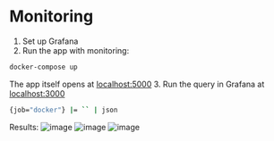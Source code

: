 # Monitoring

1. Set up Grafana
2. Run the app with monitoring:
```bash
docker-compose up
```
The app itself opens at [localhost:5000](http://127.0.0.1:5000)
3. Run the query in Grafana at [localhost:3000](http://127.0.0.1:3000)
```bash
{job="docker"} |= `` | json
```
Results:
![image](https://github.com/nailyav/DevOps-labs/blob/lab7/monitoring/assets/Screenshot_1.png)
![image](https://github.com/nailyav/DevOps-labs/blob/lab7/monitoring/assets/Screenshot_2.png)
![image](https://github.com/nailyav/DevOps-labs/blob/lab7/monitoring/assets/Screenshot_3.png)
